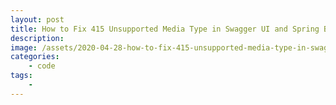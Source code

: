```yaml
---
layout: post
title: How to Fix 415 Unsupported Media Type in Swagger UI and Spring Boot
description:
image: /assets/2020-04-28-how-to-fix-415-unsupported-media-type-in-swagger-ui-and-spring-boot/banner.jpg
categories:
    - code
tags:
    -
---
```


